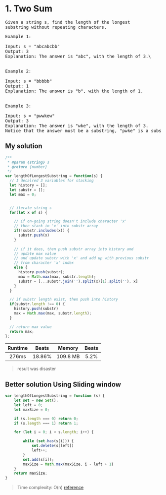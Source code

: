 # 1. Two Sum

<pre>Given a string s, find the length of the longest 
substring without repeating characters.</pre>

<pre>
Example 1:

Input: s = "abcabcbb"
Output: 3
Explanation: The answer is "abc", with the length of 3.\


Example 2:

Input: s = "bbbbb"
Output: 1
Explanation: The answer is "b", with the length of 1.


Example 3:

Input: s = "pwwkew"
Output: 3
Explanation: The answer is "wke", with the length of 3.
Notice that the answer must be a substring, "pwke" is a subsequence and not a substring.
</pre>

## My solution 

```js
/**
 * @param {string} s
 * @return {number}
 */
var lengthOfLongestSubstring = function(s) {
  // I decalred 3 variables for stacking
  let history = [];
  let substr = [];
  let max = 0;


  // iterate string s 
  for(let x of s) {

    // if on-going string doesn't include character 'x' 
    // then stack in 'x' into substr array
    if(!substr.includes(x)) {
      substr.push(x)
    } 
    
    // if it does, then push substr array into history and 
    // update max value
    // and update substr with 'x' and add up with previous substr
    // from character 'x' index 
    else {
      history.push(substr);
      max = Math.max(max, substr.length);
      substr = [...substr.join('').split(x)[1].split(''), x]
    }
  }

  // if substr length exist, then push into history 
  if(substr.length !== 0) {
    history.push(substr)
    max = Math.max(max, substr.length);
  }

  // return max value
  return max;
};
```

|Runtime|Beats|Memory|Beats|
|:-:|:-:|:-:|:-:|
|276ms|18.86%|109.8 MB|5.2%|

> result was disaster 


## Better solution Using Sliding window

```js
var lengthOfLongestSubstring = function (s) {
    let set = new Set();
    let left = 0;
    let maxSize = 0;

    if (s.length === 0) return 0;
    if (s.length === 1) return 1;

    for (let i = 0; i < s.length; i++) {

        while (set.has(s[i])) {
            set.delete(s[left])
            left++;
        }
        set.add(s[i]);
        maxSize = Math.max(maxSize, i - left + 1)
    }
    return maxSize;
}
```

>Time complexity: O(n) [reference](https://leetcode.com/problems/longest-substring-without-repeating-characters/solutions/2694302/js-98-sliding-window-with-exlanation/?orderBy=hot&languageTags=javascript)